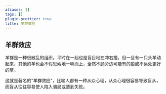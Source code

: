 ```yaml
---
aliases: []
tags: []
plugin-prettier: true
title: 羊群效应
---
```


## 羊群效应

羊群是一种很散乱的组织，平时在一起也是盲目地左冲右撞，但一旦有一只头羊动起来，其他的羊也会不假思索地一哄而上，全然不顾旁边可能有的狼或不远处更好的草。

这就是著名的"羊群效应"，比喻人都有一种从众心理，从众心理很容易导致盲从，而盲从往往容易使人陷入骗局或遭到失败。
